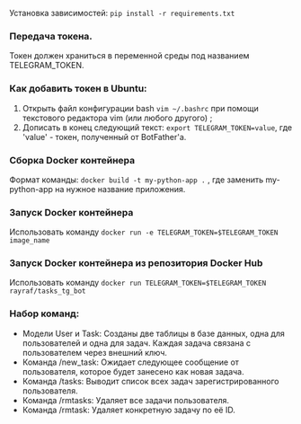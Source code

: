 Установка зависимостей: ``` pip install -r requirements.txt ```

### Передача токена.

Токен должен храниться в переменной среды под названием TELEGRAM_TOKEN.

### Как добавить токен в Ubuntu:
1. Открыть файл конфигурации bash ``` vim ~/.bashrc ``` при помощи текстового редактора vim (или любого другого) ;
2. Дописать в конец следующий текст: ```export TELEGRAM_TOKEN=value```, где 'value' - токен, полученный от BotFather'а. 




### Сборка Docker контейнера

Формат команды: ``` docker build -t my-python-app . ``` , где заменить my-python-app на нужное название приложения.

### Запуск Docker контейнера

Использовать команду ``` docker run -e TELEGRAM_TOKEN=$TELEGRAM_TOKEN image_name ```

### Запуск Docker контейнера из репозитория Docker Hub
Использовать команду ``` docker run TELEGRAM_TOKEN=$TELEGRAM_TOKEN rayraf/tasks_tg_bot ```

### Набор команд:
+ Модели User и Task: Созданы две таблицы в базе данных, одна для пользователей и одна для задач. Каждая задача связана с пользователем через внешний ключ.
+ Команда /new_task: Ожидает следующее сообщение от пользователя, которое будет занесено как новая задача.
+ Команда /tasks: Выводит список всех задач зарегистрированного пользователя.
+ Команда /rmtasks: Удаляет все задачи пользователя.
+ Команда /rmtask: Удаляет конкретную задачу по её ID.




